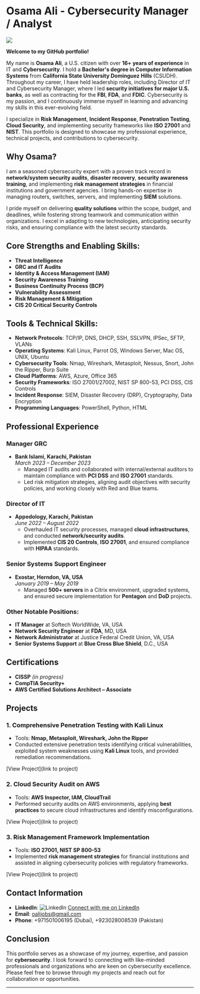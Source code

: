 # Osama Ali - Cybersecurity Manager / Analyst

<a href="https://linkedin.com/in/alijobs/"><img src="https://img.shields.io/badge/-LinkedIn-0072b1?&style=for-the-badge&logo=linkedin&logoColor=white" /></a>

**Welcome to my GitHub portfolio!**

My name is **Osama Ali**, a U.S. citizen with over **16+ years of experience** in IT and **Cybersecurity**. I hold a **Bachelor's degree in Computer Information Systems** from **California State University Dominguez Hills** (CSUDH). Throughout my career, I have held leadership roles, including Director of IT and Cybersecurity Manager, where I led **security initiatives for major U.S. banks**, as well as contracting for the **FBI**, **FDA**, and **FDIC**. Cybersecurity is my passion, and I continuously immerse myself in learning and advancing my skills in this ever-evolving field.

I specialize in **Risk Management**, **Incident Response**, **Penetration Testing**, **Cloud Security**, and implementing security frameworks like **ISO 27001** and **NIST**. This portfolio is designed to showcase my professional experience, technical projects, and contributions to cybersecurity.

## Why Osama?

I am a seasoned cybersecurity expert with a proven track record in **network/system security audits**, **disaster recovery**, **security awareness training**, and implementing **risk management strategies** in financial institutions and government agencies. I bring hands-on expertise in managing routers, switches, servers, and implementing **SIEM** solutions.

I pride myself on delivering **quality solutions** within the scope, budget, and deadlines, while fostering strong teamwork and communication within organizations. I excel in adapting to new technologies, anticipating security risks, and ensuring compliance with the latest security standards.

## Core Strengths and Enabling Skills:
- **Threat Intelligence**
- **GRC and IT Audits**
- **Identity & Access Management (IAM)**
- **Security Awareness Training**
- **Business Continuity Process (BCP)**
- **Vulnerability Assessment**
- **Risk Management & Mitigation**
- **CIS 20 Critical Security Controls**

## Tools & Technical Skills:
- **Network Protocols**: TCP/IP, DNS, DHCP, SSH, SSLVPN, IPSec, SFTP, VLANs
- **Operating Systems**: Kali Linux, Parrot OS, Windows Server, Mac OS, UNIX, Ubuntu
- **Cybersecurity Tools**: Nmap, Wireshark, Metasploit, Nessus, Snort, John the Ripper, Burp Suite
- **Cloud Platforms**: AWS, Azure, Office 365
- **Security Frameworks**: ISO 27001/27002, NIST SP 800-53, PCI DSS, CIS Controls
- **Incident Response**: SIEM, Disaster Recovery (DRP), Cryptography, Data Encryption
- **Programming Languages**: PowerShell, Python, HTML

## Professional Experience

### Manager GRC
- **Bank Islami, Karachi, Pakistan**  
  *March 2023 – December 2023*
  - Managed IT audits and collaborated with internal/external auditors to maintain compliance with **PCI DSS** and **ISO 27001** standards.
  - Led risk mitigation strategies, aligning audit objectives with security policies, and working closely with Red and Blue teams.

### Director of IT
- **Appedology, Karachi, Pakistan**  
  *June 2022 – August 2022*
  - Overhauled IT security processes, managed **cloud infrastructures**, and conducted **network/security audits**. 
  - Implemented **CIS 20 Controls**, **ISO 27001**, and ensured compliance with **HIPAA** standards.

### Senior Systems Support Engineer
- **Exostar, Herndon, VA, USA**  
  *January 2019 – May 2019*  
  - Managed **500+ servers** in a Citrix environment, upgraded systems, and ensured secure implementation for **Pentagon** and **DoD** projects.

### Other Notable Positions:
- **IT Manager** at Softech WorldWide, VA, USA  
- **Network Security Engineer** at **FDA**, MD, USA  
- **Network Administrator** at Justice Federal Credit Union, VA, USA  
- **Senior Systems Support** at **Blue Cross Blue Shield**, D.C., USA  

## Certifications
- **CISSP** *(in progress)*
- **CompTIA Security+**
- **AWS Certified Solutions Architect – Associate**

## Projects

### 1. **Comprehensive Penetration Testing with Kali Linux**
   - Tools: **Nmap, Metasploit, Wireshark, John the Ripper**
   - Conducted extensive penetration tests identifying critical vulnerabilities, exploited system weaknesses using **Kali Linux** tools, and provided remediation recommendations.

   [View Project](link to project)

### 2. **Cloud Security Audit on AWS**
   - Tools: **AWS Inspector, IAM, CloudTrail**
   - Performed security audits on AWS environments, applying **best practices** to secure cloud infrastructures and identify misconfigurations.

   [View Project](link to project)

### 3. **Risk Management Framework Implementation**
   - Tools: **ISO 27001, NIST SP 800-53**
   - Implemented **risk management strategies** for financial institutions and assisted in aligning cybersecurity policies with regulatory frameworks.

   [View Project](link to project)

## Contact Information
- **LinkedIn**: ![LinkedIn](https://image-url) [Connect with me on LinkedIn](your-linkedin-url)
- **Email**: oalijobs@gmail.com
- **Phone**: +971501006195 (Dubai), +923028008539 (Pakistan)

## Conclusion
This portfolio serves as a showcase of my journey, expertise, and passion for **cybersecurity**. I look forward to connecting with like-minded professionals and organizations who are keen on cybersecurity excellence. Please feel free to browse through my projects and reach out for collaboration or opportunities.

---
